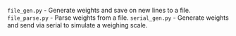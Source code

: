 `file_gen.py` - Generate weights and save on new lines to a file.
`file_parse.py` - Parse weights from a file.
`serial_gen.py` - Generate weights and send via serial to simulate a weighing scale.
